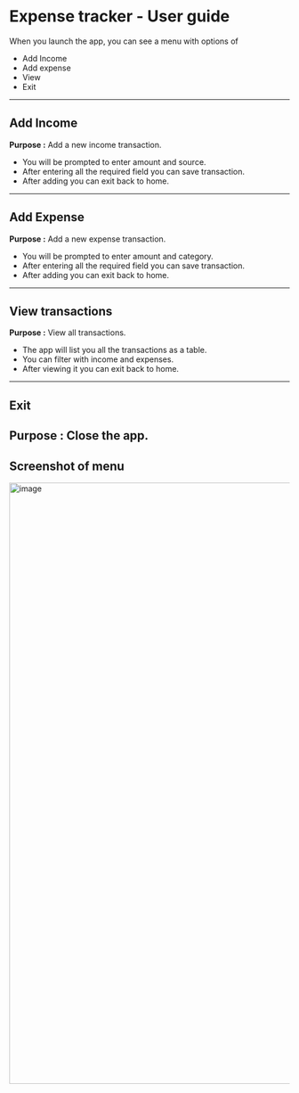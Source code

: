 # Expense tracker - User guide

When you launch the app, you can see a menu with options of 
- Add Income
- Add expense
- View
- Exit

---

## Add Income
**Purpose :** Add a new income transaction.
- You will be prompted to enter amount and source.
- After entering all the required field you can save transaction.
- After adding you can exit back to home.
---

## Add Expense
**Purpose :** Add a new expense transaction.
- You will be prompted to enter amount and category.
- After entering all the required field you can save transaction.
- After adding you can exit back to home.
---
## View transactions
**Purpose :** View all transactions.
- The app will list you all the transactions as a table.
- You can filter with income and expenses.
- After viewing it you can exit back to home.

---
## Exit
**Purpose :** Close the app.
---
## Screenshot of menu
<img width="1919" height="1079" alt="image" src="https://github.com/user-attachments/assets/b9a0e958-d0fa-44cc-91f6-810c6d0ab847" />

